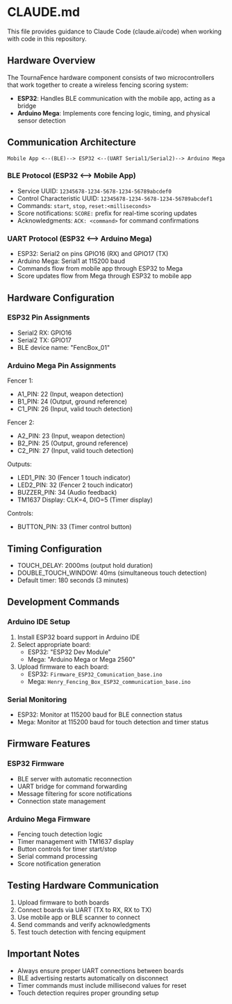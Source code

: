 # CLAUDE.md

This file provides guidance to Claude Code (claude.ai/code) when working with code in this repository.

## Hardware Overview

The TournaFence hardware component consists of two microcontrollers that work together to create a wireless fencing scoring system:
- **ESP32**: Handles BLE communication with the mobile app, acting as a bridge
- **Arduino Mega**: Implements core fencing logic, timing, and physical sensor detection

## Communication Architecture

```
Mobile App <--(BLE)--> ESP32 <--(UART Serial1/Serial2)--> Arduino Mega
```

### BLE Protocol (ESP32 <--> Mobile App)
- Service UUID: `12345678-1234-5678-1234-56789abcdef0`
- Control Characteristic UUID: `12345678-1234-5678-1234-56789abcdef1`
- Commands: `start`, `stop`, `reset:<milliseconds>`
- Score notifications: `SCORE:` prefix for real-time scoring updates
- Acknowledgments: `ACK: <command>` for command confirmations

### UART Protocol (ESP32 <--> Arduino Mega)
- ESP32: Serial2 on pins GPIO16 (RX) and GPIO17 (TX)
- Arduino Mega: Serial1 at 115200 baud
- Commands flow from mobile app through ESP32 to Mega
- Score updates flow from Mega through ESP32 to mobile app

## Hardware Configuration

### ESP32 Pin Assignments
- Serial2 RX: GPIO16
- Serial2 TX: GPIO17
- BLE device name: "FencBox_01"

### Arduino Mega Pin Assignments
Fencer 1:
- A1_PIN: 22 (Input, weapon detection)
- B1_PIN: 24 (Output, ground reference)
- C1_PIN: 26 (Input, valid touch detection)

Fencer 2:
- A2_PIN: 23 (Input, weapon detection)
- B2_PIN: 25 (Output, ground reference)
- C2_PIN: 27 (Input, valid touch detection)

Outputs:
- LED1_PIN: 30 (Fencer 1 touch indicator)
- LED2_PIN: 32 (Fencer 2 touch indicator)
- BUZZER_PIN: 34 (Audio feedback)
- TM1637 Display: CLK=4, DIO=5 (Timer display)

Controls:
- BUTTON_PIN: 33 (Timer control button)

## Timing Configuration
- TOUCH_DELAY: 2000ms (output hold duration)
- DOUBLE_TOUCH_WINDOW: 40ms (simultaneous touch detection)
- Default timer: 180 seconds (3 minutes)

## Development Commands

### Arduino IDE Setup
1. Install ESP32 board support in Arduino IDE
2. Select appropriate board:
   - ESP32: "ESP32 Dev Module"
   - Mega: "Arduino Mega or Mega 2560"
3. Upload firmware to each board:
   - ESP32: `Firmware_ESP32_Comunication_base.ino`
   - Mega: `Henry_Fencing_Box_ESP32_communication_base.ino`

### Serial Monitoring
- ESP32: Monitor at 115200 baud for BLE connection status
- Mega: Monitor at 115200 baud for touch detection and timer status

## Firmware Features

### ESP32 Firmware
- BLE server with automatic reconnection
- UART bridge for command forwarding
- Message filtering for score notifications
- Connection state management

### Arduino Mega Firmware
- Fencing touch detection logic
- Timer management with TM1637 display
- Button controls for timer start/stop
- Serial command processing
- Score notification generation

## Testing Hardware Communication
1. Upload firmware to both boards
2. Connect boards via UART (TX to RX, RX to TX)
3. Use mobile app or BLE scanner to connect
4. Send commands and verify acknowledgments
5. Test touch detection with fencing equipment

## Important Notes
- Always ensure proper UART connections between boards
- BLE advertising restarts automatically on disconnect
- Timer commands must include millisecond values for reset
- Touch detection requires proper grounding setup